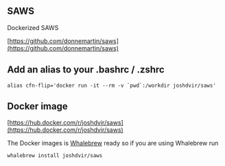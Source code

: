 ## SAWS

Dockerized SAWS

[https://github.com/donnemartin/saws](https://github.com/donnemartin/saws)


## Add an alias to your .bashrc / .zshrc

```
alias cfn-flip='docker run -it --rm -v `pwd`:/workdir joshdvir/saws'
```

## Docker image

[https://hub.docker.com/r/joshdvir/saws](https://hub.docker.com/r/joshdvir/saws)

The Docker images is [Whalebrew](https://github.com/bfirsh/whalebrew) ready so if you are using Whalebrew run

`
whalebrew install joshdvir/saws
`